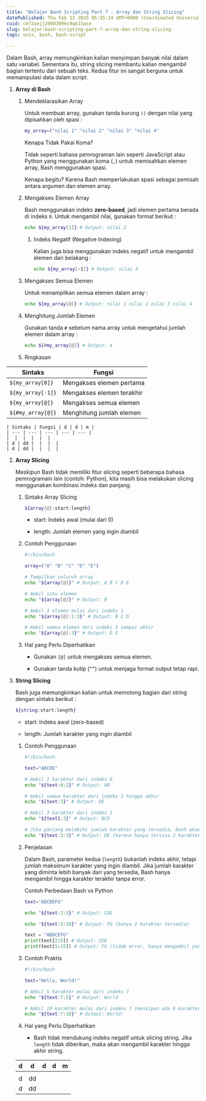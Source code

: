 ```yaml
---
title: "Belajar Bash Scripting Part 7 : Array dan String Slicing"
datePublished: Thu Feb 13 2025 05:55:24 GMT+0000 (Coordinated Universal Time)
cuid: cm72xejj2000309ks9qk15ase
slug: belajar-bash-scripting-part-7-array-dan-string-slicing
tags: unix, bash, bash-script

---
```


Dalam Bash, array memungkinkan kalian menyimpan banyak nilai dalam satu variabel. Sementara itu, string slicing membantu kalian mengambil bagian tertentu dari sebuah teks. Kedua fitur ini sangat berguna untuk memanipulasi data dalam script.

1. **Array di Bash**
    
    1. Mendeklarasikan Array
        
        Untuk membuat array, gunakan tanda kurung `()` dengan nilai yang dipisahkan oleh spasi :
        
        ```bash
        my_array=("nilai 1" "nilai 2" "nilai 3" "nilai 4"
        ```
        
        Kenapa Tidak Pakai Koma?
        
        Tidak seperti bahasa pemrograman lain seperti JavaScript atau Python yang menggunakan koma (`,`) untuk memisahkan elemen array, Bash menggunakan spasi.
        
        Kenapa begitu? Karena Bash memperlakukan spasi sebagai pemisah antara argumen dan elemen array.
        
    2. Mengakses Elemen Array
        
        Bash menggunakan indeks **zero-based**, jadi elemen pertama berada di indeks `0`. Untuk mengambil nilai, gunakan format berikut :
        
        ```bash
        echo ${my_array[1]} # Output: nilai 2
        ```
        
        1. Indeks Negatif (Negative Indexing)
            
            Kalian juga bisa menggunakan indeks negatif untuk mengambil elemen dari belakang :
            
            ```bash
            echo ${my_array[-1]} # Output: nilai 4
            ```
            
    3. Mengakses Semua Elemen
        
        Untuk menampilkan semua elemen dalam array :
        
        ```bash
        echo ${my_array[@]} # Output: nilai 1 nilai 2 nilai 3 nilai 4
        ```
        
    4. Menghitung Jumlah Elemen
        
        Gunakan tanda `#` sebelum nama array untuk mengetahui jumlah elemen dalam array :
        
        ```bash
        echo ${#my_array[@]} # Output: 4
        ```
        
    5. Ringkasan
        
 | Sintaks | Fungsi |
 | --- | --- |
 | `${my_array[0]}` | Mengakses elemen pertama |
 | `${my_array[-1]}` | Mengakses elemen terakhir |
 | `${my_array[@]}` | Mengakses semua elemen |
 | `${#my_array[@]}` | Menghitung jumlah elemen |


    | Sintaks | Fungsi | d | d | m |
    | --- | --- | --- | --- | --- |
    |  |  |  |  |  |
    | d | dd |  |  |  |
    | d | dd |  |  |  |
        
2. **Array Slicing**
    
    Meskipun Bash tidak memiliki fitur slicing seperti beberapa bahasa pemrogramain lain (contoh: Python), kita masih bisa melakukan slicing menggunakan kombinasi indeks dan panjang.
    
    1. Sintaks Array Slicing
        
        ```bash
        ${array[@]:start:length}
        ```
        
        * start: Indeks awal (mulai dari 0)
            
        * length: Jumlah elemen yang ingin diambil
            
    2. Contoh Penggunaan
        
        ```bash
        #!/bin/bash
        
        array=("A" "B" "C" "D" "E")
        
        # Tampilkan seluruh array
        echo "${array[@]}" # Output: A B C D E
        
        # Ambil satu elemen
        echo "${array[@]}" # Output: B
        
        # Ambil 3 elemen mulai dari indeks 1
        echo "${array[@]:1:3}" # Output: B C D
        
        # Ambil semua elemen dari indeks 3 sampai akhir
        echo "${array[@]:3}" # Output: D E
        ```
        
    3. Hal yang Perlu Diperhatikan
        
        * Gunakan `[@]` untuk mengakses semua elemen.
            
        * Gunakan tanda kutip (`””`) untuk menjaga format output tetap rapi.
            
3. **String Slicing**
    
    Bash juga memungkinkan kalian untuk memotong bagian dari string dengan sintaks berikut :
    
    ```bash
    ${string:start:length}
    ```
    
    * start: Indeks awal (zero-based)
        
    * length: Jumlah karakter yang ingin diambil
        
    
    1. Contoh Penggunaan
        
        ```bash
        #!/bin/bash
        
        text="ABCDE"
        
        # Ambil 2 karakter dari indeks 0
        echo "${text:0:2}" # Output: AB
        
        # Ambil semua karakter dari indeks 3 hingga akhir
        echo "${text:3}" # Output: DE
        
        # Ambil 3 karakter dari indeks 1
        echo "${text1:3}" # Output: BCD
        
        # Jika panjang melebihi jumlah karakter yang tersedia, Bash akan mengambil sampai akhir
        echo "${text:3:3}" # Output: DE (karena hanya tersisa 2 karakter)
        ```
        
    2. Penjelasan
        
        Dalam Bash, parameter kedua (`length`) bukanlah indeks akhir, tetapi jumlah maksimum karakter yang ingin diambil. Jika jumlah karakter yang diminta lebih banyak dari yang tersedia, Bash hanya mengambil hingga karakter terakhir tanpa error.
        
        Contoh Perbedaan Bash vs Python
        
        ```bash
        text="ABCDEFG"
        
        echo "${text:2:3}" # Output: CDE
        
        echo "${text:5:10}" # Output: FG (hanya 2 karakter tersedia)
        ```
        
        ```python
        text = "ABDCEFG"
        print(text[2:5]) # Output: CDE
        print(text[5:15]) # Output: FG (tidak error, hanya mengambil yang tersedia)
        ```
        
    3. Contoh Praktis
        
        ```bash
        #!/bin/bash
        
        text="Hello, World!"
        
        # Ambil 5 karakter mulai dari indeks 7
        echo "${text:7:5}" # Output: World
        
        # Ambil 10 karakter mulai dari indeks 7 (meskipun ada 6 karakter tersisa)
        echo "${text:7:10}" # Output: World!
        ```
        
    4. Hal yang Perlu Diperhatikan
        
        * Bash tidak mendukung indeks negatif untuk slicing string. Jika `length` tidak diberikan, maka akan mengambil karakter hingga akhir string.
            

    | d | d | d | d | m |
    | --- | --- | --- | --- | --- |
    |  |  |  |  |  |
    | d | dd |  |  |  |
    | d | dd |  |  |  |